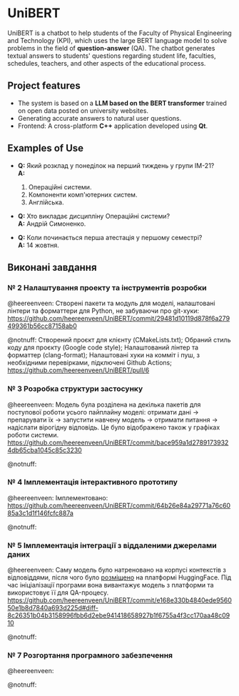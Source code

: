# **UniBERT**

UniBERT is a chatbot to help students of the Faculty of Physical Engineering and Technology (KPI), which uses the large BERT language model to solve problems in the field of **question-answer** (QA). The chatbot generates textual answers to students' questions regarding student life, faculties, schedules, teachers, and other aspects of the educational process.

## **Project features**
- The system is based on a **LLM based on the BERT transformer** trained on open data posted on university websites.
- Generating accurate answers to natural user questions.
- Frontend: A cross-platform **C++** application developed using **Qt**.

## **Examples of Use**

- **Q:** Який розклад у понеділок на перший тиждень у групи ІМ-21?  
  **A:**  
  1. Операційні системи.  
  2. Компоненти комп'ютерних систем.  
  3. Англійська.

- **Q:** Хто викладає дисципліну Операційні системи?  
  **A:** Андрій Симоненко.

- **Q:** Коли починається перша атестація у першому семестрі?  
  **A:** 14 жовтня.

## **Виконані завдання**

### **№ 2  Налаштування проекту та інструментів розробки**

@heereenveen:
    Створені пакети та модуль для моделі, налаштовані лінтери та форматтери для Python, не забуваючи про git-хуки:
    https://github.com/heereenveen/UniBERT/commit/29481d10119d878f6a279499361b56cc87158ab0

@notnuff:
    Створений проєкт для клієнту (CMakeLists.txt);
    Обраний стиль коду для проєкту (Google code style);
    Налаштований лінтер та форматтер (clang-format);
    Налаштовані хуки на комміт і пуш, з необхідними перевірками, підключені Github Actions;
    https://github.com/heereenveen/UniBERT/pull/6
    

### **№ 3  Розробка структури застосунку**

@heereenveen:
  Модель була розділена на декілька пакетів для поступової роботи усього пайплайну моделі: 
  отримати дані -> препарувати їх -> запустити навчену модель -> отримати питання -> надіслати вірогідну відповідь.
  Це було відображено також у графіках роботи системи.
  https://github.com/heereenveen/UniBERT/commit/bace959a1d27891739324db65cba1045c85c3230

@notnuff:

### **№ 4  Імплементація інтерактивного прототипу**

@heereenveen:
  Імплементовано:
  https://github.com/heereenveen/UniBERT/commit/64b26e84a29771a76c6085a3c1d1f146fcfc887a

@notnuff:

### **№ 5  Імплементація інтеграції з віддаленими джерелами даних**

@heereenveen:
    Саму модель було натреновано на корпусі контекстів з відповіддями, після чого було [розміщено](https://huggingface.co/heereenveen/bert_qa_fiot) на платформі HuggingFace.
    Під час ініціалізації програми вона вивантажує модель з платформи та використовує її для QA-процесу.
    https://github.com/heereenveen/UniBERT/commit/e168e330b4840ede956050e1b8d7840a693d225d#diff-8c26351b04b3158996fbb6d2ebe941418658927b1f6755a4f3cc170aa48c0910

@notnuff:

### **№ 7  Розгортання програмного забезпечення**

@heereenveen:

@notnuff: